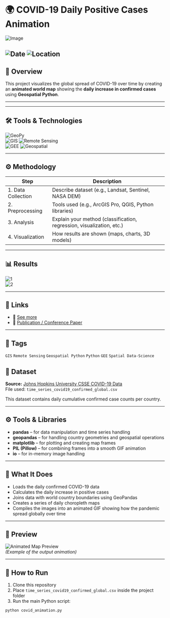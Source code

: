 # 🌍 COVID-19 Daily Positive Cases Animation 

![Image]()  

![Date](https://img.shields.io/badge/01/10/2025-01/10/2025-blue) 
![Location](https://img.shields.io/badge/Location-Rajshahi-green) 
---

## 📝 Overview
This project visualizes the global spread of COVID-19 over time by creating an **animated world map** showing the **daily increase in confirmed cases** using **Geospatial Python**.

---  

---

## 🛠️ Tools & Technologies
![GeoPy](https://img.shields.io/badge/Geospatial-Python-red)  
![GIS](https://img.shields.io/badge/GIS-ArcGIS-green) 
![Remote Sensing](https://img.shields.io/badge/Remote%20Sensing-Satellite%20Data-orange)  
![GEE](https://img.shields.io/badge/Google%20Earth%20Engine-GEE-red)
![Geospatial](https://img.shields.io/badge/Geospatial-Data%20Science-lightgrey)  

---

## ⚙️ Methodology
| Step | Description |
|------|-------------|
| 1. Data Collection | Describe dataset (e.g., Landsat, Sentinel, NASA DEM) |
| 2. Preprocessing   | Tools used (e.g., ArcGIS Pro, QGIS, Python libraries) |
| 3. Analysis        | Explain your method (classification, regression, visualization, etc.) |
| 4. Visualization   | How results are shown (maps, charts, 3D models) |

---

## 📊 Results

![1]()  
![2]()  

---

## 📎 Links
- 🔗 [See more]()  
- 📄 [Publication / Conference Paper](https://doi.org/example)

---

## 🔖 Tags
`GIS` `Remote Sensing` `Geospatial Python` `Python` `GEE` `Spatial Data-Science`  







## 📂 Dataset
**Source:** [Johns Hopkins University CSSE COVID-19 Data](https://github.com/CSSEGISandData/COVID-19)  
File used: `time_series_covid19_confirmed_global.csv`

This dataset contains daily cumulative confirmed case counts per country.

---

## ⚙️ Tools & Libraries
- **pandas** – for data manipulation and time series handling  
- **geopandas** – for handling country geometries and geospatial operations  
- **matplotlib** – for plotting and creating map frames  
- **PIL (Pillow)** – for combining frames into a smooth GIF animation  
- **io** – for in-memory image handling

---

## 🧠 What It Does
- Loads the daily confirmed COVID-19 data  
- Calculates the daily increase in positive cases  
- Joins data with world country boundaries using GeoPandas  
- Creates a series of daily choropleth maps  
- Compiles the images into an animated GIF showing how the pandemic spread globally over time

---

## 📸 Preview
![Animated Map Preview](demo.gif)  
*(Example of the output animation)*

---

## 🏁 How to Run
1. Clone this repository  
2. Place `time_series_covid19_confirmed_global.csv` inside the project folder  
3. Run the main Python script:

```bash
python covid_animation.py

